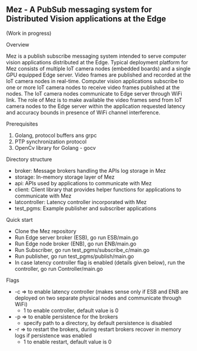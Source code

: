 ## Mez - A PubSub messaging system for Distributed Vision applications at the Edge
(Work in progress)

Overview

Mez is a publish subscribe messaging system intended to serve computer vision applications distributed at the Edge. Typical deployment platform for Mez consists of multiple IoT camera nodes (embedded boards) and a single GPU equipped Edge server. Video frames are published and recorded at the IoT camera nodes in real-time. Computer vision applications subscribe to one or more IoT camera nodes to receive video frames published at the nodes. The IoT camera nodes communicate to Edge server through WiFi link. The role of Mez is to make available the video frames send from IoT camera nodes to the Edge server within the application requested latency and accuracy bounds in presence of WiFi channel interference.


Prerequisites
1. Golang, protocol buffers ans grpc 
2. PTP synchronization protocol
3. OpenCv library for Golang - gocv



Directory structure
- broker: Message brokers handling the APIs log storage in Mez
- storage: In-memory storage layer of Mez
- api: APIs used by applications to communicate with Mez
- client: Client library that provides helper functions for applications to communicate with Mez
- latcontroller: Latency controller incorporated with Mez
- test_pgms: Example publisher and subscriber applications


Quick start
- Clone the Mez repository
- Run Edge server broker (ESB), go run ESB/main.go
- Run Edge node broker (ENB), go run ENB/main.go
- Run Subscriber, go run test_pgms/subscribe_c/main.go
- Run publisher, go run test_pgms/publish/main.go
- In case latency controller flag is enabled (details given below), run the controller, go run Controller/main.go

Flags
- -c => to enable latency controller (makes sense only if ESB and ENB are deployed on two separate physical nodes and communicate through WiFi)
    - 1 to enable controller, default value is 0
- -p => to enable persistence for the brokers
    - specify path to a directory, by default persistence is disabled
- -r => to restart the brokers, during restart brokers recover in memory logs if persistence was enabled
    - 1 to enable restart, default value is 0






